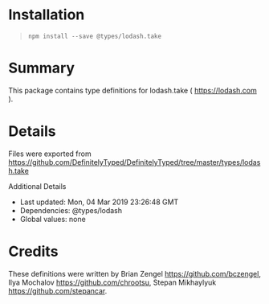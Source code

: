 # Installation
> `npm install --save @types/lodash.take`

# Summary
This package contains type definitions for lodash.take ( https://lodash.com ).

# Details
Files were exported from https://github.com/DefinitelyTyped/DefinitelyTyped/tree/master/types/lodash.take

Additional Details
 * Last updated: Mon, 04 Mar 2019 23:26:48 GMT
 * Dependencies: @types/lodash
 * Global values: none

# Credits
These definitions were written by Brian Zengel <https://github.com/bczengel>, Ilya Mochalov <https://github.com/chrootsu>, Stepan Mikhaylyuk <https://github.com/stepancar>.
